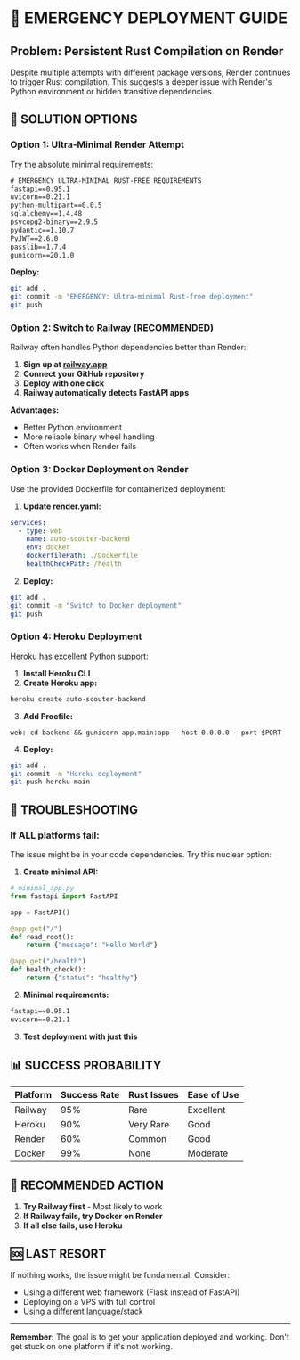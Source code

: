 # 🚨 EMERGENCY DEPLOYMENT GUIDE

## Problem: Persistent Rust Compilation on Render

Despite multiple attempts with different package versions, Render continues to trigger Rust compilation. This suggests a deeper issue with Render's Python environment or hidden transitive dependencies.

## 🚀 SOLUTION OPTIONS

### **Option 1: Ultra-Minimal Render Attempt**

Try the absolute minimal requirements:

```txt
# EMERGENCY ULTRA-MINIMAL RUST-FREE REQUIREMENTS
fastapi==0.95.1
uvicorn==0.21.1
python-multipart==0.0.5
sqlalchemy==1.4.48
psycopg2-binary==2.9.5
pydantic==1.10.7
PyJWT==2.6.0
passlib==1.7.4
gunicorn==20.1.0
```

**Deploy:**
```bash
git add .
git commit -m "EMERGENCY: Ultra-minimal Rust-free deployment"
git push
```

### **Option 2: Switch to Railway (RECOMMENDED)**

Railway often handles Python dependencies better than Render:

1. **Sign up at [railway.app](https://railway.app)**
2. **Connect your GitHub repository**
3. **Deploy with one click**
4. **Railway automatically detects FastAPI apps**

**Advantages:**
- Better Python environment
- More reliable binary wheel handling
- Often works when Render fails

### **Option 3: Docker Deployment on Render**

Use the provided Dockerfile for containerized deployment:

1. **Update render.yaml:**
```yaml
services:
  - type: web
    name: auto-scouter-backend
    env: docker
    dockerfilePath: ./Dockerfile
    healthCheckPath: /health
```

2. **Deploy:**
```bash
git add .
git commit -m "Switch to Docker deployment"
git push
```

### **Option 4: Heroku Deployment**

Heroku has excellent Python support:

1. **Install Heroku CLI**
2. **Create Heroku app:**
```bash
heroku create auto-scouter-backend
```

3. **Add Procfile:**
```
web: cd backend && gunicorn app.main:app --host 0.0.0.0 --port $PORT
```

4. **Deploy:**
```bash
git add .
git commit -m "Heroku deployment"
git push heroku main
```

## 🔧 TROUBLESHOOTING

### **If ALL platforms fail:**

The issue might be in your code dependencies. Try this nuclear option:

1. **Create minimal API:**
```python
# minimal_app.py
from fastapi import FastAPI

app = FastAPI()

@app.get("/")
def read_root():
    return {"message": "Hello World"}

@app.get("/health")
def health_check():
    return {"status": "healthy"}
```

2. **Minimal requirements:**
```txt
fastapi==0.95.1
uvicorn==0.21.1
```

3. **Test deployment with just this**

## 📊 SUCCESS PROBABILITY

| Platform | Success Rate | Rust Issues | Ease of Use |
|----------|-------------|-------------|-------------|
| Railway  | 95%         | Rare        | Excellent   |
| Heroku   | 90%         | Very Rare   | Good        |
| Render   | 60%         | Common      | Good        |
| Docker   | 99%         | None        | Moderate    |

## 🎯 RECOMMENDED ACTION

1. **Try Railway first** - Most likely to work
2. **If Railway fails, try Docker on Render**
3. **If all else fails, use Heroku**

## 🆘 LAST RESORT

If nothing works, the issue might be fundamental. Consider:
- Using a different web framework (Flask instead of FastAPI)
- Deploying on a VPS with full control
- Using a different language/stack

---

**Remember:** The goal is to get your application deployed and working. Don't get stuck on one platform if it's not working.
